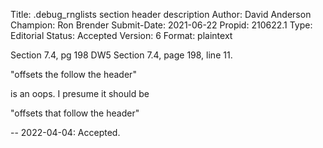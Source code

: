 Title:       .debug_rnglists section header description
Author:      David Anderson
Champion:    Ron Brender
Submit-Date: 2021-06-22
Propid:      210622.1
Type:        Editorial
Status:      Accepted
Version:     6
Format:      plaintext

Section 7.4, pg 198
DW5 Section 7.4, page 198, line 11.

"offsets the follow the header"

is an oops.  I presume it should be

"offsets that follow the header"

--
2022-04-04:  Accepted.

